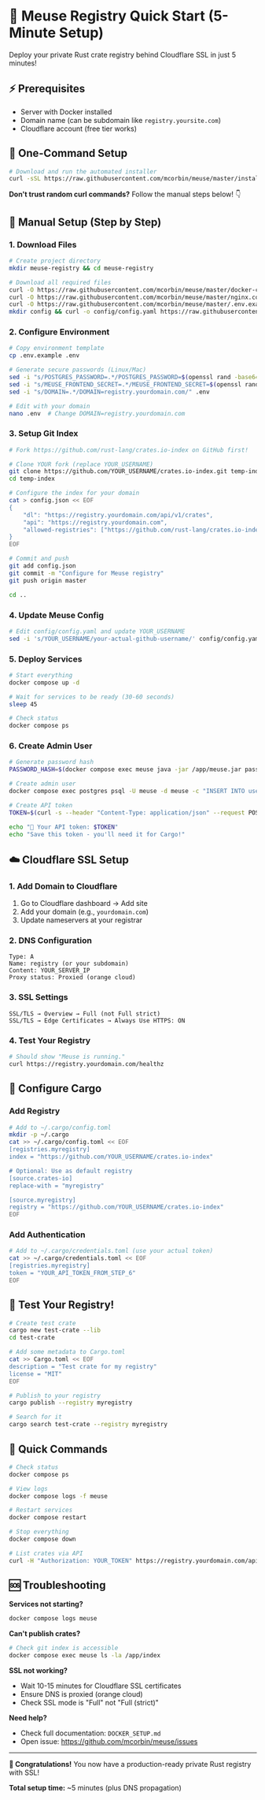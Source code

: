# 🚀 Meuse Registry Quick Start (5-Minute Setup)

Deploy your private Rust crate registry behind Cloudflare SSL in just 5 minutes!

## ⚡ Prerequisites

- Server with Docker installed
- Domain name (can be subdomain like `registry.yoursite.com`)
- Cloudflare account (free tier works)

## 🎯 One-Command Setup

```bash
# Download and run the automated installer
curl -sSL https://raw.githubusercontent.com/mcorbin/meuse/master/install.sh | bash
```

**Don't trust random curl commands?** Follow the manual steps below! 👇

## 📝 Manual Setup (Step by Step)

### 1. Download Files

```bash
# Create project directory
mkdir meuse-registry && cd meuse-registry

# Download all required files
curl -O https://raw.githubusercontent.com/mcorbin/meuse/master/docker-compose.yml
curl -O https://raw.githubusercontent.com/mcorbin/meuse/master/nginx.conf  
curl -O https://raw.githubusercontent.com/mcorbin/meuse/master/.env.example
mkdir config && curl -o config/config.yaml https://raw.githubusercontent.com/mcorbin/meuse/master/config/config.yaml
```

### 2. Configure Environment

```bash
# Copy environment template
cp .env.example .env

# Generate secure passwords (Linux/Mac)
sed -i "s/POSTGRES_PASSWORD=.*/POSTGRES_PASSWORD=$(openssl rand -base64 32)/" .env
sed -i "s/MEUSE_FRONTEND_SECRET=.*/MEUSE_FRONTEND_SECRET=$(openssl rand -hex 32)/" .env  
sed -i "s/DOMAIN=.*/DOMAIN=registry.yourdomain.com/" .env

# Edit with your domain
nano .env  # Change DOMAIN=registry.yourdomain.com
```

### 3. Setup Git Index

```bash
# Fork https://github.com/rust-lang/crates.io-index on GitHub first!

# Clone YOUR fork (replace YOUR_USERNAME)
git clone https://github.com/YOUR_USERNAME/crates.io-index.git temp-index
cd temp-index

# Configure the index for your domain
cat > config.json << EOF
{
    "dl": "https://registry.yourdomain.com/api/v1/crates",
    "api": "https://registry.yourdomain.com",
    "allowed-registries": ["https://github.com/rust-lang/crates.io-index"]
}
EOF

# Commit and push
git add config.json
git commit -m "Configure for Meuse registry"
git push origin master

cd ..
```

### 4. Update Meuse Config

```bash
# Edit config/config.yaml and update YOUR_USERNAME
sed -i 's/YOUR_USERNAME/your-actual-github-username/' config/config.yaml
```

### 5. Deploy Services

```bash
# Start everything
docker compose up -d

# Wait for services to be ready (30-60 seconds)
sleep 45

# Check status
docker compose ps
```

### 6. Create Admin User

```bash
# Generate password hash
PASSWORD_HASH=$(docker compose exec meuse java -jar /app/meuse.jar password your_admin_password | grep '$2a$' | tail -1)

# Create admin user
docker compose exec postgres psql -U meuse -d meuse -c "INSERT INTO users(id, name, password, description, active, role_id) VALUES ('f3e6888e-97f9-11e9-ae4e-ef296f05cd17', 'admin', '$PASSWORD_HASH', 'Administrator user', true, '867428a0-69ba-11e9-a674-9f6c32022150');"

# Create API token  
TOKEN=$(curl -s --header "Content-Type: application/json" --request POST --data '{"name":"admin_token","validity":365,"user":"admin","password":"your_admin_password"}' http://localhost/api/v1/meuse/token | jq -r '.token')

echo "🎉 Your API token: $TOKEN"
echo "Save this token - you'll need it for Cargo!"
```

## ☁️ Cloudflare SSL Setup

### 1. Add Domain to Cloudflare

1. Go to Cloudflare dashboard → Add site
2. Add your domain (e.g., `yourdomain.com`)
3. Update nameservers at your registrar

### 2. DNS Configuration

```
Type: A
Name: registry (or your subdomain)  
Content: YOUR_SERVER_IP
Proxy status: Proxied (orange cloud)
```

### 3. SSL Settings

```
SSL/TLS → Overview → Full (not Full strict)
SSL/TLS → Edge Certificates → Always Use HTTPS: ON
```

### 4. Test Your Registry

```bash
# Should show "Meuse is running."
curl https://registry.yourdomain.com/healthz
```

## 🦀 Configure Cargo

### Add Registry

```bash
# Add to ~/.cargo/config.toml
mkdir -p ~/.cargo
cat >> ~/.cargo/config.toml << EOF
[registries.myregistry]
index = "https://github.com/YOUR_USERNAME/crates.io-index"

# Optional: Use as default registry
[source.crates-io]
replace-with = "myregistry"

[source.myregistry]  
registry = "https://github.com/YOUR_USERNAME/crates.io-index"
EOF
```

### Add Authentication

```bash
# Add to ~/.cargo/credentials.toml (use your actual token)
cat >> ~/.cargo/credentials.toml << EOF
[registries.myregistry]
token = "YOUR_API_TOKEN_FROM_STEP_6"
EOF
```

## 🎉 Test Your Registry!

```bash
# Create test crate
cargo new test-crate --lib
cd test-crate

# Add some metadata to Cargo.toml
cat >> Cargo.toml << EOF
description = "Test crate for my registry"
license = "MIT"
EOF

# Publish to your registry
cargo publish --registry myregistry

# Search for it
cargo search test-crate --registry myregistry
```

## 🔧 Quick Commands

```bash
# Check status
docker compose ps

# View logs  
docker compose logs -f meuse

# Restart services
docker compose restart

# Stop everything
docker compose down

# List crates via API
curl -H "Authorization: YOUR_TOKEN" https://registry.yourdomain.com/api/v1/meuse/crate
```

## 🆘 Troubleshooting

**Services not starting?**

```bash
docker compose logs meuse
```

**Can't publish crates?**

```bash
# Check git index is accessible
docker compose exec meuse ls -la /app/index
```

**SSL not working?**

- Wait 10-15 minutes for Cloudflare SSL certificates
- Ensure DNS is proxied (orange cloud)
- Check SSL mode is "Full" not "Full (strict)"

**Need help?**

- Check full documentation: `DOCKER_SETUP.md`
- Open issue: https://github.com/mcorbin/meuse/issues

---

**🎊 Congratulations!** You now have a production-ready private Rust registry with SSL!

**Total setup time:** ~5 minutes (plus DNS propagation)